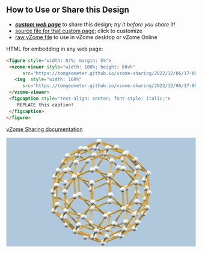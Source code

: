 
## How to Use or Share this Design

 - [***custom web page***][post] to share this design; *try it before you share it!*
 - [source file for that custom page][source]; click to customize
 - [raw vZome file][raw] to use in vZome desktop or vZome Online
 
 HTML for embedding in any web page:
 ```html
<figure style="width: 87%; margin: 5%">
  <vzome-viewer style="width: 100%; height: 60vh"
       src="https://tomgeometer.github.io/vzome-sharing/2022/12/06/17-05-16-RhombicEnnecontahedron/RhombicEnnecontahedron.vZome" >
    <img  style="width: 100%"
       src="https://tomgeometer.github.io/vzome-sharing/2022/12/06/17-05-16-RhombicEnnecontahedron/RhombicEnnecontahedron.png" >
  </vzome-viewer>
  <figcaption style="text-align: center; font-style: italic;">
     REPLACE this caption!
  </figcaption>
</figure>
 ```

[vZome Sharing documentation](https://vzome.github.io/vzome/sharing.html#how-it-works)

![Image](<RhombicEnnecontahedron.png>)


[post]: <https://tomgeometer.github.io/vzome-sharing/2022/12/06/RhombicEnnecontahedron-17-05-16.html>
[source]: <https://github.com/tomgeometer/vzome-sharing/edit/main/_posts/2022-12-06-RhombicEnnecontahedron-17-05-16.md>
[raw]: <https://raw.githubusercontent.com/tomgeometer/vzome-sharing/main/2022/12/06/17-05-16-RhombicEnnecontahedron/RhombicEnnecontahedron.vZome>